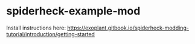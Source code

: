 # spiderheck-example-mod
Install instructions here: https://exoplant.gitbook.io/spiderheck-modding-tutorial/introduction/getting-started

